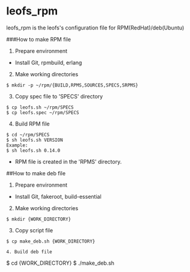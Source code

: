 leofs_rpm
=========

leofs_rpm is the leofs's configuration file for RPM(RedHat)/deb(Ubuntu)

###How to make RPM file

1. Prepare environment  
  * Install Git, rpmbuild, erlang  

2. Make working directories  
```
$ mkdir -p ~/rpm/{BUILD,RPMS,SOURCES,SPECS,SRPMS}
```

3. Copy spec file to 'SPECS' directory  
```
$ cp leofs.sh ~/rpm/SPECS  
$ cp leofs.spec ~/rpm/SPECS
```  

4. Build RPM file  
```
$ cd ~/rpm/SPECS  
$ sh leofs.sh VERSION 
Example:  
$ sh leofs.sh 0.14.0  
``` 
  * RPM file is created in the 'RPMS' directory.

##How to make deb file

1. Prepare environment
  * Install Git, fakeroot, build-essential

2. Make working directories
```
$ mkdir {WORK_DIRECTORY}
```

3. Copy script file
```
$ cp make_deb.sh {WORK_DIRECTORY}

4. Build deb file
```
$ cd {WORK_DIRECTORY}
$ ./make_deb.sh

